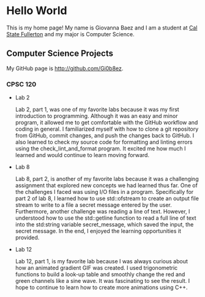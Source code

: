 # Hello World

This is my home page! My name is Giovanna Baez and I am a student at [Cal State Fullerton](http://www.fullerton.edu/) and my major is Computer Science.

## Computer Science Projects

My GitHub page is http://github.com/Gi0b8ez.

### CPSC 120

* Lab 2

    Lab 2, part 1, was one of my favorite labs because it was my first introduction to programming. Although it was an easy and minor program, it allowed me to get comfortable with the GitHub workflow and coding in general. I familiarized myself with how to clone a git repository from GitHub, commit changes, and push the changes back to GitHub. I also learned to check my source code for formatting and linting errors using the check_lint_and_format program. It excited me how much I learned and would continue to learn moving forward.

* Lab 8

    Lab 8, part 2, is another of my favorite labs because it was a challenging assignment that explored new concepts we had learned thus far. One of the challenges I faced was using I/O files in a program. Specifically for part 2 of lab 8, I learned how to use std::ofstream to create an output file stream to write to a file a secret message entered by the user. Furthermore, another challenge was reading a line of text. However, I understood how to use the std::getline function to read a full line of text into the std:string variable secret_message, which saved the input, the secret message. In the end, I enjoyed the learning opportunities it provided. 

* Lab 12 

    Lab 12, part 1, is my favorite lab because I was always curious about how an animated gradient GIF was created. I used trigonometric functions to build a look-up table and smoothly change the red and green channels like a sine wave. It was fascinating to see the result. I hope to continue to learn how to create more animations using C++.
